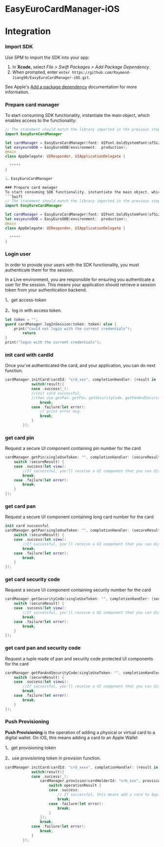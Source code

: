 # EasyEuroCardManager-iOS
# Integration

### Import SDK
Use SPM to import the SDK into your app:

1. In **Xcode**, select _File > Swift Packages > Add Package Dependency_.
2. When prompted, enter `enter https://github.com/Raymond-Jiang90/EasyEuroCardManager-iOS.git`.

See Apple's [Add a package dependency](https://developer.apple.com/documentation/xcode/adding-package-dependencies-to-your-app#Add-a-package-dependency) documentation for more information.

### Prepare card manager
To start consuming SDK functionality, instantiate the main object, which enables access to the functionality:
```Swift
// The statement should match the library imported in the previous step
import EasyEuroCardManager

let cardManager = EasyEuroCardManager(font: UIFont.boldSystemFont(ofSize: 22), textColor: .black,environment: .production);
let easyeuroOOB = EasyEuroOOB(environment: .production);
@main
class AppDelegate: UIResponder, UIApplicationDelegate {

  *****
}

1、EasyEuroCardManager

### Prepare card manager
To start consuming SDK functionality, instantiate the main object, which enables access to the functionality:
```Swift
// The statement should match the library imported in the previous step
import EasyEuroCardManager

let cardManager = EasyEuroCardManager(font: UIFont.boldSystemFont(ofSize: 22), textColor: .black,environment: .production);
let easyeuroOOB = EasyEuroOOB(environment: .production);
@main
class AppDelegate: UIResponder, UIApplicationDelegate {

  *****
}
```

### Login user
In order to provide your users with the SDK functionality, you must authenticate them for the session.

In a Live environment, you are responsible for ensuring you authenticate a user for the session. This means your application should retrieve a session token from your authentication backend.

1、get access-token

2、log in with access token.
```Swift
let token = "";
guard cardManager.logInSession(token: token) else {
    print("Could not login with the current credentials");
        return
}
print("login with the current credentials");
```
### init card with cardId

Once you’ve authenticated the card, and your application, you can do next function.


```Swift
cardManager.initCard(cardId: "crd_xxx", completionHandler: {result in
            switch(result){
            case .success(_):
            //init card successful.
            //then use getPan、getPin、getSecurityCode、getPanAndSecurityCode
                break;
            case .failure(let error):
                // print error msg.
                break;
            }
        });
```
### get card pin
Request a secure UI component containing pin number for the card
```Swift
cardManager.getPin(singleUseToken: "", completionHandler: {secureResult in
    switch (secureResult) {
    case .success(let view):
        //If successful, you'll receive a UI component that you can display to the user
        break;
    case .failure(let error):
        break;
    }
});
```

### get card pan
Request a secure UI component containing long card number for the card
```Swift
init card successful
cardManager.getPan(singleUseToken: "", completionHandler: {secureResult in
    switch (secureResult) {
    case .success(let view):
        //If successful, you'll receive a UI component that you can display to the user
        break;
    case .failure(let error):
        break;
    }
});
```

### get card security code

Request a secure UI component containing security number for the card
```Swift
cardManager.getSecurityCode(singleUseToken: "", completionHandler: {secureResult in
    switch (secureResult) {
    case .success(let view):
        //If successful, you'll receive a UI component that you can display to the user
        break;
    case .failure(let error):
        break;
    }
});
```

### get card pan and security code

Request a tuple made of pan and security code protected UI components for the card
```Swift
cardManager.getPanAndSecurityCode(singleUseToken: "", completionHandler: {secureResult in
    switch (secureResult) {
    case .success(let views):
        //If successful, you'll receive a UI component that you can display to the user
        break;
    case .failure(let error):
        break;
    }
});
```

### Push Provisioning
**Push Provisioning** is the operation of adding a physical or virtual card to a digital wallet. On iOS, this means adding a card to an Apple Wallet

1、get provisioning token

2、use provisioning token in provision function.
```Swift
cardManager.initCard(cardId: "crd_xxxx", completionHandler: {result in
            switch(result){
            case .success(_):
                cardManager.provision(cardHolderId: "crh_xxx", provisioningToken: "token", completionHandler: {operationResult in
                    switch operationResult {
                    case .success:
                        // If successful, this means add a card to Apple Wallet completed.
                        break;
                    case .failure(let error):
                        break;
                    }
                });
                break;
            case .failure(let error):
                break;
            }
        });
```
